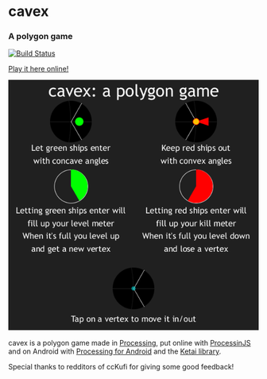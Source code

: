 # cavex
### A polygon game

[![Build Status](https://travis-ci.org/thijsvb/cavex.svg?branch=android)](https://travis-ci.org/thijsvb/cavex)

[Play it here online!](https://thijsvb.github.io/cavex)

![cavex](guide/guide.png)

cavex is a polygon game made in [Processing](http://processing.org), put online with [ProcessinJS](http://processingjs.org) and on Android with [Processing for Android](http://android.processing.org) and the [Ketai library](http://ketai.org).

Special thanks to redditors of ccKufi for giving some good feedback!
